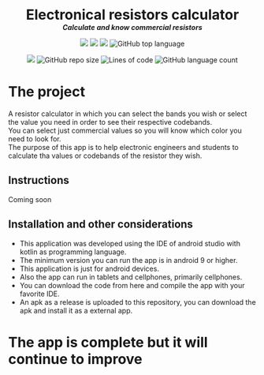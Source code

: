 <p align="center">
  <!--img width="200" src="https://github.com/dmtzs/CalculadoraResistenciasKotlin/blob/master/abimg.png" alt="logo"-->
  <h1 align="center" style="margin: 0 auto 0 auto;">Electronical resistors calculator</h1>
  <h5 align="center" style="margin: 0 auto 0 auto;">Calculate and know commercial resistors</h5>
</p>

<p align="center">
    <img src="https://img.shields.io/github/last-commit/dmtzs/CalculadoraResistenciasKotlin">
    <img src="https://img.shields.io/github/issues/dmtzs/CalculadoraResistenciasKotlin?label=issues">
    <img src="https://img.shields.io/github/stars/dmtzs/CalculadoraResistenciasKotlin?color=purple&">
    <img alt="GitHub top language" src="https://img.shields.io/github/languages/top/dmtzs/CalculadoraResistenciasKotlin?color=purple">
</p>

<p align="center">
  <img src="https://img.shields.io/github/languages/code-size/dmtzs/CalculadoraResistenciasKotlin?color=purple">
  <img alt="GitHub repo size" src="https://img.shields.io/github/repo-size/dmtzs/CalculadoraResistenciasKotlin?color=purple">
  <img alt="Lines of code" src="https://img.shields.io/tokei/lines/github/dmtzs/CalculadoraResistenciasKotlin?color=purple&label=total%20lines%20in%20repo">
  <img alt="GitHub language count" src="https://img.shields.io/github/languages/count/dmtzs/CalculadoraResistenciasKotlin?color=purple">
</p>

# The project
A resistor calculator in which you can select the bands you wish or select the value you need in order to see their respective codebands.
<br>
You can select just commercial values so you will know which color you need to look for.
<br>
The purpose of this app is to help electronic engineers and students to calculate tha values or codebands of the resistor they wish.

## Instructions
Coming soon

## Installation and other considerations
* This application was developed using the IDE of android studio with kotlin as programming language.
* The minimum version you can run the app is in android 9 or higher.
* This application is just for android devices.
* Also the app can run in tablets and cellphones, primarily cellphones.
* You can download the code from here and compile the app with your favorite IDE.
* An apk as a release is uploaded to this repository, you can download the apk and install it as a external app.

# The app is complete but it will continue to improve
